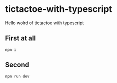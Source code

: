 # tictactoe-with-typescript
Hello wolrd of tictactoe with typescript

## First at all

`npm i`

## Second

`npm run dev`
